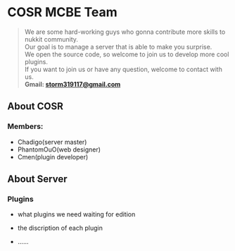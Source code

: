# COSR MCBE Team
> We are some hard-working guys who gonna contribute more skills to nukkit community.  
Our goal is to manage a server that is able to make you surprise.  
We open the source code, so welcome to join us to develop more cool plugins.  
If you want to join us or have any question, welcome to contact with us.  
**Gmail: storm319117@gmail.com**

## About COSR
### Members:
* Chadigo(server master)
* PhantomOuO(web designer)
* Cmen(plugin developer)


## About Server
### Plugins
* what plugins we need
	waiting for edition
* the discription of each plugin
	
* ......
